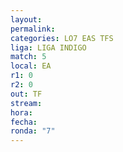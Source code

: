 ```yaml
---
layout: 
permalink: 
categories: LO7 EAS TFS
liga: LIGA INDIGO
match: 5
local: EA
r1: 0
r2: 0
out: TF
stream: 
hora: 
fecha: 
ronda: "7"
---
```

